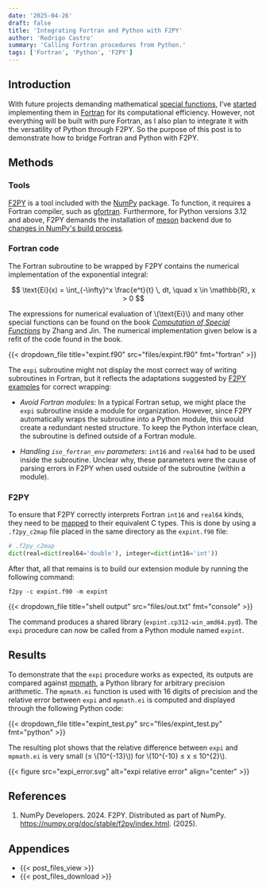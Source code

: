 ```yaml
---
date: '2025-04-26'
draft: false
title: 'Integrating Fortran and Python with F2PY'
author: 'Rodrigo Castro'
summary: 'Calling Fortran procedures from Python.'
tags: ['Fortran', 'Python', 'F2PY']
---
```


## Introduction
With future projects demanding mathematical [special functions], I’ve [started][spfuncs] implementing them in [Fortran] for its computational efficiency. However, not everything will be built with pure Fortran, as I also plan to integrate it with the versatility of Python through F2PY. So the purpose of this post is to demonstrate how to bridge Fortran and Python with F2PY.

## Methods

### Tools
[F2PY] is a tool included with the [NumPy] package. To function, it requires a Fortran compiler, such as [gfortran]. Furthermore, for Python versions 3.12 and above, F2PY demands the installation of [meson] backend due to [changes in NumPy's build process][NumPy migration].

### Fortran code
The Fortran subroutine to be wrapped by F2PY contains the numerical implementation of the exponential integral:

$$ \text{Ei}(x) = \int_{-\infty}^x \frac{e^t}{t} \, dt, \quad x \in \mathbb{R}, x > 0 $$

The expressions for numerical evaluation of \\(\text{Ei}\\) and many other special functions can be found on the book *[Computation of Special Functions][csf_book]* by Zhang and Jin. The numerical implementation given below is a refit of the code found in the book.

{{< dropdown_file title="expint.f90" src="files/expint.f90" fmt="fortran" >}}

The `expi` subroutine might not display the most correct way of writing subroutines in Fortran, but it reflects the adaptations suggested by [F2PY examples] for correct wrapping:

- *Avoid Fortran modules*: In a typical Fortran setup, we might place the `expi` subroutine inside a module for organization. However, since F2PY automatically wraps the subroutine into a Python module, this would create a redundant nested structure. To keep the Python interface clean, the subroutine is defined outside of a Fortran module.

- *Handling `iso_fortran_env` parameters*: `int16` and `real64` had to be used inside the subroutine. Unclear why, these parameters were the cause of parsing errors in F2PY when used outside of the subroutine (within a module).

### F2PY
To ensure that F2PY correctly interprets Fortran `int16` and `real64` kinds, they need to be [mapped][f2cmap] to their equivalent C types. This is done by using a `.f2py_c2map` file placed in the same directory as the `expint.f90` file:

```python
# .f2py_c2map
dict(real=dict(real64='double'), integer=dict(int16='int'))
```

After that, all that remains is to build our extension module by running the following command:

```console
f2py -c expint.f90 -m expint
```

{{< dropdown_file title="shell output" src="files/out.txt" fmt="console" >}}

The command produces a shared library (`expint.cp312-win_amd64.pyd`). The `expi` procedure can now be called from a Python module named `expint`.

## Results
To demonstrate that the `expi` procedure works as expected, its outputs are compared against [mpmath], a Python library for arbitrary precision arithmetic. The `mpmath.ei` function is used with 16 digits of precision and the relative error between `expi` and `mpmath.ei` is computed and displayed through the following Python code:

{{< dropdown_file title="expint_test.py" src="files/expint_test.py" fmt="python" >}}

The resulting plot shows that the relative difference between `expi` and `mpmath.ei` is very small (≤ \\(10^{-13}\\)) for \\(10^{-10} ≤ x ≤ 10^{2}\\).

{{< figure src="expi_error.svg" alt="expi relative error" align="center" >}}

## References
1. NumPy Developers. 2024. F2PY. Distributed as part of NumPy. https://numpy.org/doc/stable/f2py/index.html. (2025).

## Appendices
* {{< post_files_view >}}
* {{< post_files_download >}}

<!--Links-->
[Fortran]: https://fortran-lang.org/
[NumPy]: https://numpy.org/
[F2PY]: https://numpy.org/doc/stable/f2py/
[gfortran]: https://gcc.gnu.org/wiki/GFortran
[meson]: https://github.com/mesonbuild/meson
[mpmath]: https://mpmath.org/
[special functions]: https://en.wikipedia.org/wiki/Special_functions
[exponential integral]: https://en.wikipedia.org/wiki/Exponential_integral
[spfuncs]: https://github.com/rodpcastro/special-functions
[csf_book]: https://search.worldcat.org/title/33971114
[F2PY examples]: https://numpy.org/doc/stable/f2py/f2py-examples.html
[f2cmap]: https://numpy.org/doc/stable/f2py/advanced/use_cases.html#dealing-with-kind-specifiers
[NumPy migration]: https://numpy.org/doc/stable/reference/distutils_status_migration.html#distutils-status-migration
